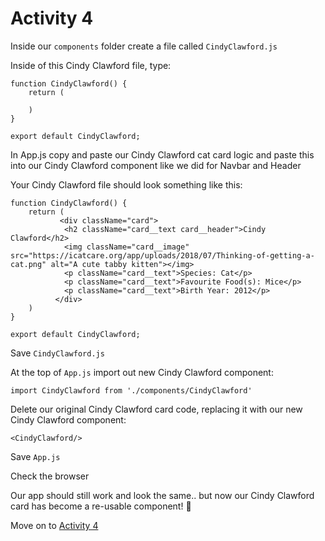# Activity 4

Inside our `components` folder create a file called `CindyClawford.js`

Inside of this Cindy Clawford file, type:

```
function CindyClawford() {
    return (

    )
}

export default CindyClawford;
```

In App.js copy and paste our Cindy Clawford cat card logic and paste this into our Cindy Clawford component like we did for Navbar and Header

Your Cindy Clawford file should look something like this:

```
function CindyClawford() {
    return (
           <div className="card">
            <h2 className="card__text card__header">Cindy Clawford</h2>
            <img className="card__image" src="https://icatcare.org/app/uploads/2018/07/Thinking-of-getting-a-cat.png" alt="A cute tabby kitten"></img>
            <p className="card__text">Species: Cat</p>
            <p className="card__text">Favourite Food(s): Mice</p>
            <p className="card__text">Birth Year: 2012</p>
          </div>
    )
}

export default CindyClawford;
```

Save `CindyClawford.js`

At the top of  `App.js` import out new Cindy Clawford component:

`import CindyClawford from './components/CindyClawford'`

Delete our original Cindy Clawford card code, replacing it with our new Cindy Clawford component:

`<CindyClawford/>`

Save `App.js`

Check the browser

Our app should still work and look the same.. but now our Cindy Clawford card has become a re-usable component! 🥳

Move on to [Activity 4](./activity-4.md)

